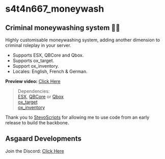 # s4t4n667_moneywash
## Criminal moneywashing system 🧼💵

Highly customisable moneywashing system, adding another dimension to criminal roleplay in your server.

- Supports ESX, QBCore and Qbox.
- Supports ox_target.
- Support ox_inventory.
- Locales: English, French & German.

**Preview video:** [Click Here](https://youtu.be/Ct8jy92YkVc)
<br>

> Dependencies:
> <br>
> [ESX](https://github.com/esx-framework/esx_core), [QBCore](https://github.com/qbcore-framework) or [Qbox](https://github.com/Qbox-project/)
> <br>
> [ox_target](https://github.com/overextended/ox_target)
> <br>
> [ox_inventory](https://github.com/overextended/ox_inventory)

Thank you to [StevoScripts](https://github.com/stevoscriptsteam) for allowing me to use code from an early release to build the backbone.

## Asgaard Developments
Join the Discord: [Click Here](https://discord.gg/eFsB5ZFxeq)